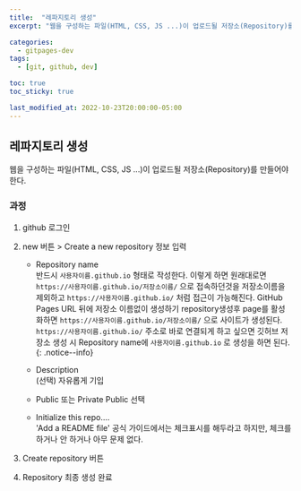 ```yaml
---
title:  "레파지토리 생성"
excerpt: "웹을 구성하는 파일(HTML, CSS, JS ...)이 업로드될 저장소(Repository)를 만들어야 한다."

categories:
  - gitpages-dev
tags:
  - [git, github, dev]

toc: true
toc_sticky: true

last_modified_at: 2022-10-23T20:00:00-05:00
---
```

## 레파지토리 생성
웹을  구성하는  파일(HTML, CSS, JS ...)이  업로드될  저장소(Repository)를  만들어야  한다.

### 과정
1. github 로그인
2. new 버튼 > Create a new repository 정보 입력
    * Repository name  
    반드시  `사용자이름.github.io` 형태로 작성한다. 이렇게 하면 원래대로면 `https://사용자이름.github.io/저장소이름/` 으로 접속하던것을 저장소이름을 제외하고 `https://사용자이름.github.io/` 처럼 접근이 가능해진다. GitHub Pages URL 뒤에 저장소 이름없이 생성하기 repository생성후 page를 활성화하면 `https://사용자이름.github.io/저장소이름/` 으로 사이트가 생성된다. `https://사용자이름.github.io/` 주소로 바로 연결되게 하고 싶으면 깃허브 저장소 생성 시 Repository name에 `사용자이름.github.io` 로 생성을 하면 된다.
{:  .notice--info}
  
  
    * Description  
    (선택) 자유롭게 기입
    * Public 또는 Private
    Public 선택
    * Initialize this repo....  
    'Add a README file' 공식 가이드에서는 체크표시를 해두라고 하지만, 체크를 하거나 안 하거나 아무 문제 없다.

3. Create repository 버튼 
4. Repository 최종 생성 완료  
